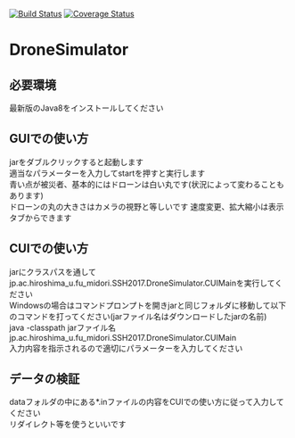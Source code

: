 [![Build Status](https://travis-ci.org/dsajgiouawj/DroneSimulator.svg?branch=master)](https://travis-ci.org/dsajgiouawj/DroneSimulator)
[![Coverage Status](https://coveralls.io/repos/github/dsajgiouawj/DroneSimulator/badge.svg?branch=master)](https://coveralls.io/github/dsajgiouawj/DroneSimulator?branch=master)
# DroneSimulator
## 必要環境
最新版のJava8をインストールしてください
## GUIでの使い方
jarをダブルクリックすると起動します  
適当なパラメーターを入力してstartを押すと実行します  
青い点が被災者、基本的にはドローンは白い丸です(状況によって変わることもあります)  
ドローンの丸の大きさはカメラの視野と等しいです
速度変更、拡大縮小は表示タブからできます
## CUIでの使い方
jarにクラスパスを通してjp.ac.hiroshima_u.fu_midori.SSH2017.DroneSimulator.CUIMainを実行してください  
Windowsの場合はコマンドプロンプトを開きjarと同じフォルダに移動して以下のコマンドを打ってください(jarファイル名はダウンロードしたjarの名前)  
java -classpath jarファイル名 jp.ac.hiroshima_u.fu_midori.SSH2017.DroneSimulator.CUIMain  
入力内容を指示されるので適切にパラメーターを入力してください  
## データの検証
dataフォルダの中にある*.inファイルの内容をCUIでの使い方に従って入力してください  
リダイレクト等を使うといいです